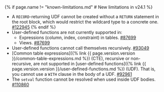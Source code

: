 {% if page.name != "known-limitations.md" # New limitations in v24.1 %}
- A `RECORD`-returning UDF cannot be created without a `RETURN` statement in the root block, which would restrict the wildcard type to a concrete one. [#122945](https://github.com/cockroachdb/cockroach/issues/122945)
{% endif %}
- User-defined functions are not currently supported in:
    - Expressions (column, index, constraint) in tables. [#87699](https://github.com/cockroachdb/cockroach/issues/87699)
    - Views. [#87699](https://github.com/cockroachdb/cockroach/issues/87699)
- User-defined functions cannot call themselves recursively. [#93049](https://github.com/cockroachdb/cockroach/issues/93049)
- [Common table expressions]({% link {{ page.version.version }}/common-table-expressions.md %}) (CTE), recursive or non-recursive, are not supported in [user-defined functions]({% link {{ page.version.version }}/user-defined-functions.md %}) (UDF). That is, you cannot use a `WITH` clause in the body of a UDF. [#92961](https://github.com/cockroachdb/cockroach/issues/92961)
- The `setval` function cannot be resolved when used inside UDF bodies. [#110860](https://github.com/cockroachdb/cockroach/issues/110860)